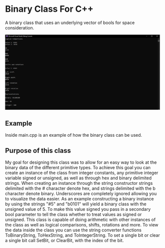 # Binary Class For C++

A binary class that uses an underlying vector of bools for space consideration.

![Thumbnail](/images/thumbnail.png)

## Example

Inside main.cpp is an example of how the binary class can be used.

## Purpose of this class

My goal for designing this class was to allow for an easy way to look at the binary data of the different primitive types. To achieve this goal you can create an instance of the class from integer constants, any primitive integer variable signed or unsigned, as well as through hex and binary delimited strings. When creating an instance through the string constructor strings delimited with the # character denote hex, and strings delimited with the b character denote binary. Underscores are completely ignored allowing you to visualize the data easier. As an example constructing a binary instance by using the strings "#5" and "b0101" will yield a binary class with the unsigned value of 5. To make this value signed you pass in a secondary bool parameter to tell the class whether to treat values as signed or unsigned. This class is capable of doing arithmetic with other instances of the class as well as logical comparisons, shifts, rotations and more. To view the data inside the class you can use the string converter functions ToBinaryString, ToHexString, and ToIntegerString. To set a single bit or clear a single bit call SetBit, or ClearBit, with the index of the bit.
